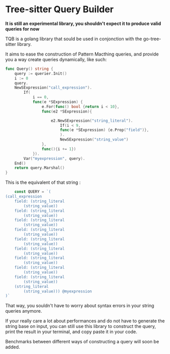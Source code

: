 # Tree-sitter Query Builder

**It is still an experimental library, you shouldn't expect it to produce valid queries for now**

TQB is a golang library that sould be used in conjonction with the go-tree-sitter library.

It aims to ease the construction of Pattern Macthing queries, and provide you a way create queries dynamically, like such:

```go
func Query() string {
    query := querier.Init()
    i := 0
    query.
    NewSExpression("call_expression").
        If(
            i == 0,
            func(e *SExpression) {
                e.For(func() bool {return i < 10},
                func(e2 *SExpression){

                    e2.NewSExpression("string_literal").
                        If(i < 9,
                        func(e *SExpression) {e.Prop("field")},
                        ).
                        NewSExpression("string_value")
                },
                func(){i += 1})
            }).
        Var("myexpression", query).
    End()
    return query.Marshal()
}
```

This is the equivalent of that string :

```go
    const QUERY = `(
(call_expression
    field: (string_literal
        (string_value))
    field: (string_literal
        (string_value))
    field: (string_literal
        (string_value))
    field: (string_literal
        (string_value))
    field: (string_literal
        (string_value))
    field: (string_literal
        (string_value))
    field: (string_literal
        (string_value))
    field: (string_literal
        (string_value))
    field: (string_literal
        (string_value))
    (string_literal
        (string_value))) @myexpression
)`
```

That way, you souldn't have to worry about syntax errors in your string queries anymore.

If your really care a lot about performances and do not have to generate the string base on input, you can still use this library to
construct the query, print the result in your terminal, and copy paste it in your code.

Benchmarks between different ways of constructing a query will soon be added.
